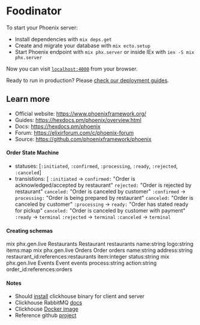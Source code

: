 # Foodinator

To start your Phoenix server:

  * Install dependencies with `mix deps.get`
  * Create and migrate your database with `mix ecto.setup`
  * Start Phoenix endpoint with `mix phx.server` or inside IEx with `iex -S mix phx.server`

Now you can visit [`localhost:4000`](http://localhost:4000) from your browser.

Ready to run in production? Please [check our deployment guides](https://hexdocs.pm/phoenix/deployment.html).

## Learn more

  * Official website: https://www.phoenixframework.org/
  * Guides: https://hexdocs.pm/phoenix/overview.html
  * Docs: https://hexdocs.pm/phoenix
  * Forum: https://elixirforum.com/c/phoenix-forum
  * Source: https://github.com/phoenixframework/phoenix

#### Order State Machine
  - statuses: [`:initiated`, `:confirmed`, `:processing`, `:ready`, `:rejected`, `:canceled`]
  - transistions:
    [
      `:initiated` ->
        `confirmed:` "Order is acknowledged/accepted by restaurant"
        `rejected:` "Order is rejected by restaurant"
        `canceled:` "Order is canceled by customer"
      `:confirmed` ->
        `processing:` "Order is being prepared by restaurant"
        `canceled:` "Order is canceled by customer"
      `:processing` ->
        `ready:` "Order has stated ready for pickup"
        `canceled:` "Order is canceled by customer with payment"
      `:ready` -> `terminal`
      `:rejected` -> `terminal`
      `:canceled` -> `terminal`

#### Creating schemas
mix phx.gen.live Restaurants Restaurant restaurants name:string logo:string items:map
mix phx.gen.live Orders Order orders name:string address:string restaurant_id:references:restaurants item:integer status:string
mix phx.gen.live Events Event events process:string action:string order_id:references:orders

#### Notes
- Should [install](https://clickhouse.com/docs/en/install) clickhouse binary for client and server
- Clickhouse RabbitMQ [docs](https://clickhouse.com/docs/en/engines/table-engines/integrations/rabbitmq)
- Clickhouse [Docker image](https://hub.docker.com/r/clickhouse/clickhouse-server)
- Reference github [project](https://github.com/pachico/demo-clickhouse-rabbitmq-engine)